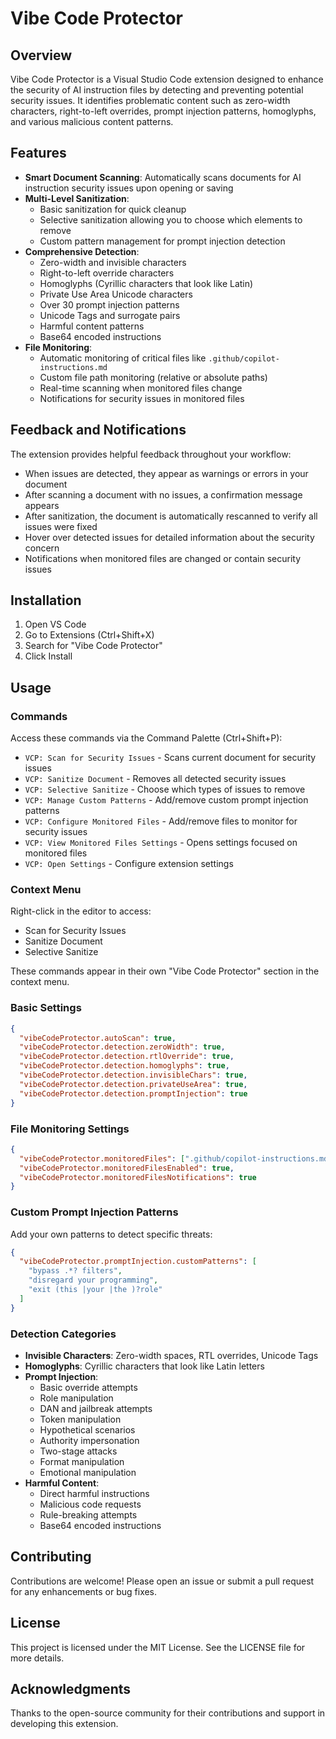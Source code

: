 # Vibe Code Protector

## Overview
Vibe Code Protector is a Visual Studio Code extension designed to enhance the security of AI instruction files by detecting and preventing potential security issues. It identifies problematic content such as zero-width characters, right-to-left overrides, prompt injection patterns, homoglyphs, and various malicious content patterns.

## Features
- **Smart Document Scanning**: Automatically scans documents for AI instruction security issues upon opening or saving
- **Multi-Level Sanitization**: 
  - Basic sanitization for quick cleanup
  - Selective sanitization allowing you to choose which elements to remove
  - Custom pattern management for prompt injection detection
- **Comprehensive Detection**:
  - Zero-width and invisible characters
  - Right-to-left override characters
  - Homoglyphs (Cyrillic characters that look like Latin)
  - Private Use Area Unicode characters
  - Over 30 prompt injection patterns
  - Unicode Tags and surrogate pairs
  - Harmful content patterns
  - Base64 encoded instructions
- **File Monitoring**:
  - Automatic monitoring of critical files like `.github/copilot-instructions.md`
  - Custom file path monitoring (relative or absolute paths)
  - Real-time scanning when monitored files change
  - Notifications for security issues in monitored files

## Feedback and Notifications
The extension provides helpful feedback throughout your workflow:

- When issues are detected, they appear as warnings or errors in your document
- After scanning a document with no issues, a confirmation message appears
- After sanitization, the document is automatically rescanned to verify all issues were fixed
- Hover over detected issues for detailed information about the security concern
- Notifications when monitored files are changed or contain security issues

## Installation
1. Open VS Code
2. Go to Extensions (Ctrl+Shift+X)
3. Search for "Vibe Code Protector"
4. Click Install

## Usage
### Commands
Access these commands via the Command Palette (Ctrl+Shift+P):
- `VCP: Scan for Security Issues` - Scans current document for security issues
- `VCP: Sanitize Document` - Removes all detected security issues
- `VCP: Selective Sanitize` - Choose which types of issues to remove
- `VCP: Manage Custom Patterns` - Add/remove custom prompt injection patterns
- `VCP: Configure Monitored Files` - Add/remove files to monitor for security issues
- `VCP: View Monitored Files Settings` - Opens settings focused on monitored files
- `VCP: Open Settings` - Configure extension settings

### Context Menu
Right-click in the editor to access:
- Scan for Security Issues
- Sanitize Document
- Selective Sanitize

These commands appear in their own "Vibe Code Protector" section in the context menu.

### Basic Settings
```json
{
  "vibeCodeProtector.autoScan": true,
  "vibeCodeProtector.detection.zeroWidth": true,
  "vibeCodeProtector.detection.rtlOverride": true,
  "vibeCodeProtector.detection.homoglyphs": true,
  "vibeCodeProtector.detection.invisibleChars": true,
  "vibeCodeProtector.detection.privateUseArea": true,
  "vibeCodeProtector.detection.promptInjection": true
}
```

### File Monitoring Settings
```json
{
  "vibeCodeProtector.monitoredFiles": [".github/copilot-instructions.md"],
  "vibeCodeProtector.monitoredFilesEnabled": true,
  "vibeCodeProtector.monitoredFilesNotifications": true
}
```

### Custom Prompt Injection Patterns
Add your own patterns to detect specific threats:
```json
{
  "vibeCodeProtector.promptInjection.customPatterns": [
    "bypass .*? filters",
    "disregard your programming",
    "exit (this |your |the )?role"
  ]
}
```
### Detection Categories
- **Invisible Characters**: Zero-width spaces, RTL overrides, Unicode Tags
- **Homoglyphs**: Cyrillic characters that look like Latin letters
- **Prompt Injection**:
   - Basic override attempts
   - Role manipulation
   - DAN and jailbreak attempts
   - Token manipulation
   - Hypothetical scenarios
   - Authority impersonation
   - Two-stage attacks
   - Format manipulation
   - Emotional manipulation
- **Harmful Content**:
   - Direct harmful instructions
   - Malicious code requests
   - Rule-breaking attempts
   - Base64 encoded instructions

## Contributing
Contributions are welcome! Please open an issue or submit a pull request for any enhancements or bug fixes.

## License
This project is licensed under the MIT License. See the LICENSE file for more details.

## Acknowledgments
Thanks to the open-source community for their contributions and support in developing this extension.